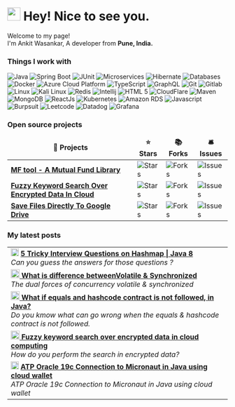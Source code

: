<h1><img src="https://emojis.slackmojis.com/emojis/images/1531849430/4246/blob-sunglasses.gif?1531849430" width="30"/> Hey! Nice to see you.</h1>


<p>Welcome to my page! </br> I'm Ankit Wasankar, A developer from <b>Pune, India.</b> <img src="https://cdn-icons-png.flaticon.com/512/10597/10597864.png" width="13"/></p>
<h3>Things I work with</h3>
<p>
  <img alt="Java" src="https://img.shields.io/badge/-Java-2088FF?style=flat-square&logo=oracle&logoColor=white" />
  <img alt="Spring Boot" src="https://img.shields.io/badge/Spring%20Boot-13a3f0?style=flat-square&logo=springboot&logoColor=white" /> 
  <img alt="JUnit" src="https://img.shields.io/badge/junit-0485c9?style=flat-square&logo=junit5&logoColor=white" /> 
  <img alt="Microservices" src="https://img.shields.io/badge/-Microservices-04a8c9?style=flat-square&logo=google-cloud&logoColor=white" />
  <img alt="Hibernate" src="https://img.shields.io/badge/-Hibernate-04bfc9?style=flat-square&logo=Hibernate&logoColor=white" />
  <img alt="Databases" src="https://img.shields.io/badge/-Databases-07e4f0?style=flat-square&logo=dbeaver&logoColor=white" />
  <img alt="Docker" src="https://img.shields.io/badge/-Docker-46a2f1?style=flat-square&logo=docker&logoColor=white" />
  <img alt="Azure Cloud Platform" src="https://img.shields.io/badge/-Azure%20Cloud%20Platform-1a73e8?style=flat-square&logo=iCloud&logoColor=white" />
  
  <img alt="TypeScript" src="https://img.shields.io/badge/-TypeScript-007ACC?style=flat-square&logo=typescript&logoColor=white" />
  <img alt="GraphQL" src="https://img.shields.io/badge/-GraphQL-E10098?style=flat-square&logo=graphql&logoColor=white" />
  
  <img alt="Git" src="https://img.shields.io/badge/-Git-f57184?style=flat-square&logo=git&logoColor=white" />
  <img alt="Gitlab" src="https://img.shields.io/badge/-Gitlab-f571bc?style=flat-square&logo=gitlab&logoColor=white" />
  
  <img alt="Linux" src="https://img.shields.io/badge/-Linux-cc6292?style=flat-square&logo=linux&logoColor=white" />
  <img alt="Kali Linux" src="https://img.shields.io/badge/-Kali_Linux-a31579?style=flat-square&logo=kali-linux&logoColor=white" />
  <img alt="Redis" src="https://img.shields.io/badge/-Redis-E34F26?style=flat-square&logo=redis&logoColor=white" />
  <img alt="Intellij" src="https://img.shields.io/badge/-Intellij%20Idea-FB542B?style=flat-square&logo=intellij-idea&logoColor=white" />
   <img alt="HTML 5" src="https://img.shields.io/badge/-HTML%205-E34F26?style=flat-square&logo=html5&logoColor=white" />
  <img alt="CloudFlare" src="https://img.shields.io/badge/-Cloudflare-F38020?style=flat-square&logo=Cloudflare&logoColor=white" />
  
  <img alt="Maven" src="https://img.shields.io/badge/-Maven-43853d?style=flat-square&logo=apachemaven&logoColor=white" />
  <img alt="MongoDB" src="https://img.shields.io/badge/-MongoDB-13aa52?style=flat-square&logo=mongodb&logoColor=white" />
  <img alt="ReactJs" src="https://img.shields.io/badge/-ReactJS-43853d?style=flat-square&logo=Node.js&logoColor=white" />  
  <img alt="Kubernetes" src="https://img.shields.io/badge/-Kubernetes-3069DE?style=flat-square&logo=kubernetes&logoColor=white" />
  <img alt="Amazon RDS" src="https://img.shields.io/badge/-Amazon%20RDS-527FFF?style=flat-square&logo=amazon-rds&logoColor=white" />
  <img alt="Javascript" src="https://img.shields.io/badge/-JavaScript-1746d4?style=flat-square&logo=javascript&logoColor=white" />
  <img alt="Burpsuit" src="https://img.shields.io/badge/-burpsuite-346ac7?style=flat-square&logo=burpsuite&logoColor=white" />
  <img alt="Leetcode" src="https://img.shields.io/badge/-LeetCode-2899eb?style=flat-square&logo=LeetCode&logoColor=white" />
  <img alt="Datadog" src="https://img.shields.io/badge/-DATADOG-632CA6?style=flat-square&logo=datadog&logoColor=white" />
  <img alt="Grafana" src="https://img.shields.io/badge/-Grafana-F2F4F9?style=flat-square&logo=grafana&logoColor=white" />

  
</p>
<h3>Open source projects</h3>
<table>
  <thead align="center">
    <tr border: none;>
      <td><b>🎁 Projects</b></td>
      <td><b>⭐ Stars</b></td>
      <td><b>📚 Forks</b></td>
      <td><b>🛎 Issues</b></td>
    </tr>
  </thead>
  <tbody>
    <tr>
      <td><a href="https://github.com/ankitwasankar/mftool-java"><b>MF tool - A Mutual Fund Library</b></a></td>
      <td><img alt="Stars" src="https://img.shields.io/github/stars/ankitwasankar/mftool-java?style=flat-square&labelColor=343b41"/></td>
      <td><img alt="Forks" src="https://img.shields.io/github/forks/ankitwasankar/mftool-java?style=flat-square&labelColor=343b41"/></td>
      <td><img alt="Issues" src="https://img.shields.io/github/issues/ankitwasankar/mftool-java?style=flat-square&labelColor=343b41"/></td>
    </tr>
	<tr>
      <td><a href="https://github.com/ankitwasankar/Fuzzy-keyword-search-over-encrypted-data-in-cloud-computing"><b>Fuzzy Keyword Search Over Encrypted Data In Cloud</b></a></td>
      <td><img alt="Stars" src="https://img.shields.io/github/stars/ankitwasankar/Fuzzy-keyword-search-over-encrypted-data-in-cloud-computing?style=flat-square&labelColor=343b41"/></td>
      <td><img alt="Forks" src="https://img.shields.io/github/forks/ankitwasankar/Fuzzy-keyword-search-over-encrypted-data-in-cloud-computing?style=flat-square&labelColor=343b41"/></td>
      <td><img alt="Issues" src="https://img.shields.io/github/issues/ankitwasankar/Fuzzy-keyword-search-over-encrypted-data-in-cloud-computing?style=flat-square&labelColor=343b41"/></td>
    </tr>
	  <tr>
      <td><a href="https://github.com/ankitwasankar/Save-To-Google-Drive"><b>Save Files Directly To Google Drive</b></a></td>
      <td><img alt="Stars" src="https://img.shields.io/github/stars/ankitwasankar/Save-To-Google-Drive?style=flat-square&labelColor=343b41"/></td>
      <td><img alt="Forks" src="https://img.shields.io/github/forks/ankitwasankar/Save-To-Google-Drive?style=flat-square&labelColor=343b41"/></td>
      <td><img alt="Issues" src="https://img.shields.io/github/issues/ankitwasankar/Save-To-Google-Drive?style=flat-square&labelColor=343b41"/></td>
    </tr>
  </tbody>
</table>
<h3>My latest posts</h3>

<table>
	<tr>
		<td>
		<img src="https://cdn-icons-png.flaticon.com/512/5968/5968933.png" width="18" alt="new" /> <a href="https://medium.com/@ankitwasankar/5-tricky-interview-questions-on-hashmap-java-8-a2c7185fd795"><b>5 Tricky Interview Questions on Hashmap | Java 8</b></a><br/><i>Can you guess the answers for those questions ?
		</td>
	</tr>
	<tr>
		<td>
		<a href="https://medium.com/@ankitwasankar/the-dual-forces-of-concurrency-volatile-synchronized-cf7da27950ec"><b><img src="https://cdn-icons-png.flaticon.com/512/5968/5968933.png" width="20" alt="new" /> What is difference betweenVolatile & Synchronized</b></a><br/><i>The dual forces of concurrency volatile & synchronized</i>
		</td>
	</tr>
	<tr>	
		<td>
		<a href="https://medium.com/@ankitwasankar/the-dual-forces-of-concurrency-volatile-synchronized-cf7da27950ec"><b><img src="https://cdn-icons-png.flaticon.com/512/5968/5968933.png" width="20" alt="new" /> What if equals and hashcode contract is not followed, in Java?</b></a><br/><i>Do you kmow what can go wrong when the equals & hashcode contract is not followed.
		</td>
	</tr>
	<tr>
		<td>
		<a href="https://medium.com/@ankitwasankar/the-dual-forces-of-concurrency-volatile-synchronized-cf7da27950ec"><b><img src="https://cdn-icons-png.flaticon.com/512/5968/5968933.png" width="20" alt="new" /> Fuzzy keyword search over encrypted data in cloud computing</b></a><br/><i>How do you perform the search in encrypted data?
		</td>
	</tr>
	<tr>
		<td>
		<img src="https://cdn-icons-png.flaticon.com/512/5968/5968933.png" width="18" alt="new" /> <a href="https://medium.com/@ankitwasankar/atp-oracle-19c-connection-to-micronaut-in-java-11-using-cloud-wallet-e341e8dca95f"><b>ATP Oracle 19c Connection to Micronaut in Java using cloud wallet</b></a><br/><i>ATP Oracle 19c Connection to Micronaut in Java using cloud wallet
		</td>
	</tr>
</table>



